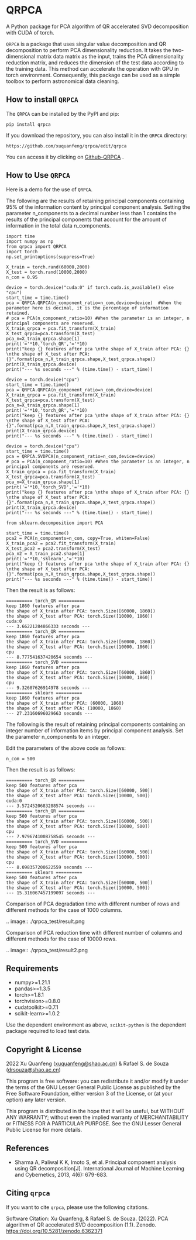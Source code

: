 QRPCA
=======

A Python package for PCA algorithm of QR accelerated SVD decomposition with CUDA of torch.

`QRPCA` is a package that uses singular value decomposition and QR decomposition to perform PCA dimensionality reduction. It takes the two-dimensional matrix data matrix as the input, trains the PCA dimensionality reduction matrix, and reduces the dimension of the test data according to the training data. This method can accelerate the operation with GPU in torch environment. Consequently, this package can be used as a simple toolbox to perform astronomical data cleaning.

## How to install `QRPCA`
The `QRPCA` can be installed by the PyPI and pip:
```
pip install qrpca
```
If you download the repository, you can also install it in the `QRPCA` directory:
```
https://github.com/xuquanfeng/qrpca/edit/qrpca
```
You can access it by clicking on 
[Github-QRPCA](https://github.com/xuquanfeng/qrpca)
.
## How to Use `QRPCA`
Here is a demo for the use of `QRPCA`.

The following are the results of retaining principal components containing 95% of the information content by principal component analysis.
Setting the parameter n_components to a decimal number less than 1 contains the results of the principal components that account for the amount of information in the total data n_components.
```commandline
import time
import numpy as np
from qrpca import QRPCA
import torch
np.set_printoptions(suppress=True)

X_train = torch.rand(60000,2000)
X_test = torch.rand(10000,2000)
n_com = 0.95

device = torch.device("cuda:0" if torch.cuda.is_available() else "cpu")
start_time = time.time()
pca = QRPCA.QRPCA(n_component_ratio=n_com,device=device)  #When the parameter here is decimal, it is the percentage of information retained.
# pca = PCA(n_component_ratio=10) #When the parameter is an integer, n principal components are reserved.
X_train_qrpca = pca.fit_transform(X_train)
X_test_qrpca=pca.transform(X_test)
pca_n=X_train_qrpca.shape[1]
print('='*10,'torch_QR','='*10)
print("keep {} features after pca \nthe shape of X_train after PCA: {} \nthe shape of X_test after PCA: {}".format(pca_n,X_train_qrpca.shape,X_test_qrpca.shape))
print(X_train_qrpca.device)
print("--- %s seconds ---" % (time.time() - start_time))

device = torch.device("cpu")
start_time = time.time()
pca = QRPCA.QRPCA(n_component_ratio=n_com,device=device)
X_train_qrpca = pca.fit_transform(X_train)
X_test_qrpca=pca.transform(X_test)
pca_n=X_train_qrpca.shape[1]
print('='*10,'torch_QR','='*10)
print("keep {} features after pca \nthe shape of X_train after PCA: {} \nthe shape of X_test after PCA: {}".format(pca_n,X_train_qrpca.shape,X_test_qrpca.shape))
print(X_train_qrpca.device)
print("--- %s seconds ---" % (time.time() - start_time))

device = torch.device("cpu")
start_time = time.time()
pca = QRPCA.SVDPCA(n_component_ratio=n_com,device=device)
# pca = PCA(n_component_ratio=10) #When the parameter is an integer, n principal components are reserved.
X_train_qrpca = pca.fit_transform(X_train)
X_test_qrpca=pca.transform(X_test)
pca_n=X_train_qrpca.shape[1]
print('='*10,'torch_SVD','='*10)
print("keep {} features after pca \nthe shape of X_train after PCA: {} \nthe shape of X_test after PCA: {}".format(pca_n,X_train_qrpca.shape,X_test_qrpca.shape))
print(X_train_qrpca.device)
print("--- %s seconds ---" % (time.time() - start_time))

from sklearn.decomposition import PCA

start_time = time.time()
pca2 = PCA(n_components=n_com, copy=True, whiten=False)
X_train_pca2 = pca2.fit_transform(X_train)
X_test_pca2 = pca2.transform(X_test)
pca_n2 = X_train_pca2.shape[1]
print('='*10,'sklearn','='*10)
print("keep {} features after pca \nthe shape of X_train after PCA: {} \nthe shape of X_test after PCA: {}".format(pca_n,X_train_qrpca.shape,X_test_qrpca.shape))
print("--- %s seconds ---" % (time.time() - start_time))
```
Then the result is as follows:
```commandline
========== torch_QR ==========
keep 1860 features after pca 
the shape of X_train after PCA: torch.Size([60000, 1860]) 
the shape of X_test after PCA: torch.Size([10000, 1860])
cuda:0
--- 3.66221284866333 seconds ---
========== torch_QR ==========
keep 1860 features after pca 
the shape of X_train after PCA: torch.Size([60000, 1860]) 
the shape of X_test after PCA: torch.Size([10000, 1860])
cpu
--- 8.777541637420654 seconds ---
========== torch_SVD ==========
keep 1860 features after pca 
the shape of X_train after PCA: torch.Size([60000, 1860]) 
the shape of X_test after PCA: torch.Size([10000, 1860])
cpu
--- 9.32607626914978 seconds ---
========== sklearn ==========
keep 1860 features after pca 
the shape of X_train after PCA: (60000, 1860) 
the shape of X_test after PCA: (10000, 1860)
--- 27.23160696029663 seconds ---
```
The following is the result of retaining principal components containing an integer number of information items by principal component analysis.
Set the parameter n_components to an integer.

Edit the parameters of the above code as follows:
```commandline
n_com = 500
```
Then the result is as follows:
```commandline
========== torch_QR ==========
keep 500 features after pca 
the shape of X_train after PCA: torch.Size([60000, 500]) 
the shape of X_test after PCA: torch.Size([10000, 500])
cuda:0
--- 3.5724520683288574 seconds ---
========== torch_QR ==========
keep 500 features after pca 
the shape of X_train after PCA: torch.Size([60000, 500]) 
the shape of X_test after PCA: torch.Size([10000, 500])
cpu
--- 7.9796741008758545 seconds ---
========== torch_SVD ==========
keep 500 features after pca 
the shape of X_train after PCA: torch.Size([60000, 500]) 
the shape of X_test after PCA: torch.Size([10000, 500])
cpu
--- 8.098357200622559 seconds ---
========== sklearn ==========
keep 500 features after pca 
the shape of X_train after PCA: torch.Size([60000, 500]) 
the shape of X_test after PCA: torch.Size([10000, 500])
--- 15.316067457199097 seconds ---
```
Comparison of PCA degradation time with different number of rows and different methods for the case of 1000 columns.

.. image:: ./qrpca_test/result.png

Comparison of PCA reduction time with different number of columns and different methods for the case of 10000 rows.

.. image:: ./qrpca_test/result2.png

## Requirements
- numpy>=1.21.1
- pandas>=1.3.5
- torch>=1.8.1
- torchvision>=0.8.0
- cudatoolkit>=0.7.1
- scikit-learn>=1.0.2

Use the dependent environment as above, `scikit-python` is the dependent package required to load test data.
## Copyright & License
2022 Xu Quanfeng (xuquanfeng@shao.ac.cn) & Rafael S. de Souza (drsouza@shao.ac.cn)

This program is free software: you can redistribute it and/or modify it under the terms of the GNU Lesser General Public License as published by the Free Software Foundation, either version 3 of the License, or (at your option) any later version.

This program is distributed in the hope that it will be useful, but WITHOUT ANY WARRANTY; without even the implied warranty of MERCHANTABILITY or FITNESS FOR A PARTICULAR PURPOSE. See the GNU Lesser General Public License for more details.
## References
- Sharma A, Paliwal K K, Imoto S, et al. Principal component analysis using QR decomposition[J]. International Journal of Machine Learning and Cybernetics, 2013, 4(6): 679-683.

## Citing ``qrpca``
If you want to cite ``qrpca``, please use the following citations.

Software Citation: Xu Quanfeng, & Rafael S. de Souza. (2022). PCA algorithm of QR accelerated SVD decomposition (1.1). Zenodo. https://doi.org/10.5281/zenodo.6362371